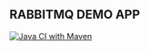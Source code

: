 ## RABBITMQ DEMO APP

[![Java CI with Maven](https://github.com/a-dubaj/AsynchronousMessaging/actions/workflows/maven.yml/badge.svg?event=push)](https://github.com/a-dubaj/AsynchronousMessaging/actions/workflows/maven.yml)